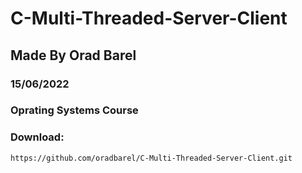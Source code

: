 # C-Multi-Threaded-Server-Client
## Made By Orad Barel
### 15/06/2022

### Oprating Systems Course

### Download:
    https://github.com/oradbarel/C-Multi-Threaded-Server-Client.git
